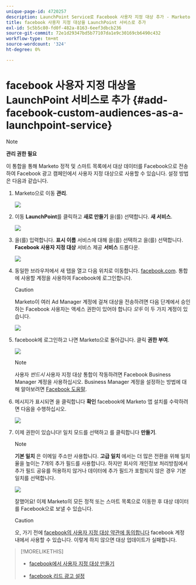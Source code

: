 ```yaml
---
unique-page-id: 4720257
description: LaunchPoint Service로 Facebook 사용자 지정 대상 추가 - Marketo 문서 - 제품 설명서
title: facebook 사용자 지정 대상을 LaunchPoint 서비스로 추가
exl-id: 5c5b5c80-fd0f-482a-8163-6eef3dbcb236
source-git-commit: 72e1d29347bd5b77107da1e9c30169cb6490c432
workflow-type: tm+mt
source-wordcount: '324'
ht-degree: 0%

---
```


# facebook 사용자 지정 대상을 LaunchPoint 서비스로 추가 {#add-facebook-custom-audiences-as-a-launchpoint-service}

>[!NOTE]
>
>**관리 권한 필요**

이 통합을 통해 Marketo 정적 및 스마트 목록에서 대상 데이터를 Facebook으로 전송하여 Facebook 광고 캠페인에서 사용자 지정 대상으로 사용할 수 있습니다. 설정 방법은 다음과 같습니다.

1. Marketo으로 이동 **관리**.

   ![](assets/image2016-11-29-10-3a50-3a29.png)

1. 이동 **LaunchPoint**&#x200B;를 클릭하고 **새로 만들기** 을(를) 선택합니다. **새 서비스**.

   ![](assets/image2016-11-29-10-3a51-3a11.png)

1. 을(를) 입력합니다. **표시 이름** 서비스에 대해 을(를) 선택하고 을(를) 선택합니다. **Facebook 사용자 지정 대상** 서비스 제공 **서비스** 드롭다운.

   ![](assets/image2016-11-29-12-3a51-3a8.png)

1. 동일한 브라우저에서 새 탭을 열고 다음 위치로 이동합니다. [facebook.com](https://www.facebook.com/). 통합에 사용할 계정을 사용하여 Facebook에 로그인합니다.

   >[!CAUTION]
   >
   >Marketo이 여러 Ad Manager 계정에 걸쳐 대상을 전송하려면 다음 단계에서 승인하는 Facebook 사용자는 액세스 권한이 있어야 합니다 *모두* 이 두 가지 계정이 있습니다.

   ![](assets/image2016-11-29-10-3a52-3a29.png)

1. facebook에 로그인하고 나면 Marketo으로 돌아갑니다. 클릭 **권한 부여**.

   ![](assets/fb-custom-authorize-hand.png)

   >[!NOTE]
   >
   >사용자 _반드시_ 사용자 지정 대상 통합이 작동하려면 Facebook Business Manager 계정을 사용하십시오. Business Manager 계정을 설정하는 방법에 대해 알아보려면 [Facebook 도움말](https://www.facebook.com/business/help/1710077379203657).

1. 메시지가 표시되면 을 클릭합니다 **확인** facebook에 Marketo 앱 설치를 수락하려면 다음을 수행하십시오.

   ![](assets/image2016-11-29-10-3a56-3a3.png)

1. 이제 권한이 있습니다! 일치 모드를 선택하고 를 클릭합니다 **만들기**.

   >[!NOTE]
   >
   >**기본 일치** 은 이메일 주소만 사용합니다. **고급 일치** 에서는 더 많은 전환을 위해 일치율을 높이는 7개의 추가 필드를 사용합니다. 하지만 회사의 개인정보 처리방침에서 추가 필드 공유를 허용하지 않거나 데이터에 추가 필드가 포함되지 않은 경우 기본 일치를 선택합니다.

   ![](assets/fb-custom-adv-matching-hands.png)

   잘했어요! 이제 Marketo의 모든 정적 또는 스마트 목록으로 이동한 후 대상 데이터를 Facebook으로 보낼 수 있습니다.

   >[!CAUTION]
   >
   >오, 가기 전에 [facebook의 사용자 지정 대상 약관에 동의합니다](https://www.facebook.com/ads/manage/customaudiences/tos.php) facebook 계정 내에서 사용할 수 있습니다. 이렇게 하지 않으면 대상 업데이트가 실패합니다.

>[!MORELIKETHIS]
>
>* [facebook에서 사용자 지정 대상 만들기](/help/marketo/product-docs/demand-generation/facebook/create-a-custom-audience-in-facebook.md)
>
>* [facebook 리드 광고 설정](/help/marketo/product-docs/demand-generation/facebook/set-up-facebook-lead-ads.md)

